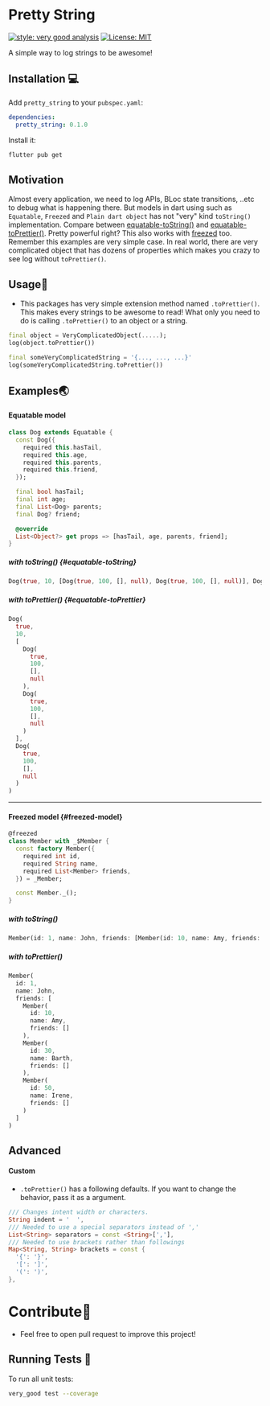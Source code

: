 # Pretty String

[![style: very good analysis][very_good_analysis_badge]][very_good_analysis_link]
[![License: MIT][license_badge]][license_link]

A simple way to log strings to be awesome!

## Installation 💻

Add `pretty_string` to your `pubspec.yaml`:

```yaml
dependencies:
  pretty_string: 0.1.0
```

Install it:

```sh
flutter pub get
```

## Motivation
Almost every application, we need to log APIs, BLoc state transitions, ..etc to debug what is happening there.
But models in dart using such as `Equatable`, `Freezed` and `Plain dart object` has not "very" kind `toString()` implementation.
Compare between [equatable-toString()](#equatable-toString) and [equatable-toPrettier()](#equatable-toPrettier). Pretty powerful right? This also works with [freezed](#freezed-model) too.
Remember this examples are very simple case. In real world, there are very complicated object that has dozens of properties which makes you crazy to see log without `toPrettier()`.

## Usage💯
- This packages has very simple extension method named `.toPrettier()`.
This makes every strings to be awesome to read!
What only you need to do is calling `.toPrettier()` to an object or a string.

```dart
final object = VeryComplicatedObject(.....);
log(object.toPrettier())

final someVeryComplicatedString = '{..., ..., ...}'
log(someVeryComplicatedString.toPrettier())
```

## Examples🌏
#### Equatable model
```dart
class Dog extends Equatable {
  const Dog({
    required this.hasTail,
    required this.age,
    required this.parents,
    required this.friend,
  });

  final bool hasTail;
  final int age;
  final List<Dog> parents;
  final Dog? friend;

  @override
  List<Object?> get props => [hasTail, age, parents, friend];
}
```
##### with toString() {#equatable-toString}
```dart
Dog(true, 10, [Dog(true, 100, [], null), Dog(true, 100, [], null)], Dog(true, 100, [], null))
```
##### with toPrettier() {#equatable-toPrettier}
```dart
Dog(
  true,
  10,
  [
    Dog(
      true,
      100,
      [],
      null
    ),
    Dog(
      true,
      100,
      [],
      null
    )
  ],
  Dog(
    true,
    100,
    [],
    null
  )
)
```
---

#### Freezed model {#freezed-model}
```dart
@freezed
class Member with _$Member {
  const factory Member({
    required int id,
    required String name,
    required List<Member> friends,
  }) = _Member;

  const Member._();
}
```
##### with toString()
```dart
Member(id: 1, name: John, friends: [Member(id: 10, name: Amy, friends: []), Member(id: 30, name: Barth, friends: []), Member(id: 50, name: Irene, friends: [])])
```
##### with toPrettier()
```dart
Member(
  id: 1,
  name: John,
  friends: [
    Member(
      id: 10,
      name: Amy,
      friends: []
    ),
    Member(
      id: 30,
      name: Barth,
      friends: []
    ),
    Member(
      id: 50,
      name: Irene,
      friends: []
    )
  ]
)
```

## Advanced
#### Custom
- `.toPrettier()` has a following defaults. If you want to change the behavior, pass it as a argument.
```dart
/// Changes intent width or characters.
String indent = '  ',
/// Needed to use a special separators instead of ','
List<String> separators = const <String>[','],
/// Needed to use brackets rather than followings
Map<String, String> brackets = const {
  '{': '}',
  '[': ']',
  '(': ')',
},
```
# Contribute🤖
- Feel free to open pull request to improve this project!
## Running Tests 🧪

To run all unit tests:

```sh
very_good test --coverage
```

[flutter_install_link]: https://docs.flutter.dev/get-started/install
[github_actions_link]: https://docs.github.com/en/actions/learn-github-actions
[license_badge]: https://img.shields.io/badge/license-MIT-blue.svg
[license_link]: https://opensource.org/licenses/MIT
[logo_black]: https://raw.githubusercontent.com/VGVentures/very_good_brand/main/styles/README/vgv_logo_black.png#gh-light-mode-only
[logo_white]: https://raw.githubusercontent.com/VGVentures/very_good_brand/main/styles/README/vgv_logo_white.png#gh-dark-mode-only
[mason_link]: https://github.com/felangel/mason
[very_good_analysis_badge]: https://img.shields.io/badge/style-very_good_analysis-B22C89.svg
[very_good_analysis_link]: https://pub.dev/packages/very_good_analysis
[very_good_cli_link]: https://pub.dev/packages/very_good_cli
[very_good_coverage_link]: https://github.com/marketplace/actions/very-good-coverage
[very_good_ventures_link]: https://verygood.ventures
[very_good_ventures_link_light]: https://verygood.ventures#gh-light-mode-only
[very_good_ventures_link_dark]: https://verygood.ventures#gh-dark-mode-only
[very_good_workflows_link]: https://github.com/VeryGoodOpenSource/very_good_workflows
